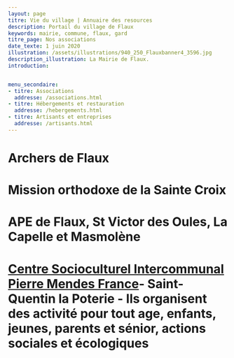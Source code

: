 ```yaml
---
layout: page
titre: Vie du village | Annuaire des resources
description: Portail du village de Flaux
keywords: mairie, commune, flaux, gard
titre_page: Nos associations
date_texte: 1 juin 2020
illustration: /assets/illustrations/940_250_Flauxbanner4_3596.jpg
description_illustration: La Mairie de Flaux.
introduction:


menu_secondaire:
- titre: Associations
  addresse: /associations.html
- titre: Hébergements et restauration
  addresse: /hebergements.html
- titre: Artisants et entreprises
  addresse: /artisants.html
---
```


# Archers de Flaux
# Mission orthodoxe de la Sainte Croix
# APE de Flaux, St Victor des Oules, La Capelle et Masmolène
# [Centre Socioculturel Intercommunal Pierre Mendes France](https://www.csipmf.fr/)- Saint-Quentin la Poterie - Ils organisent des activité pour tout age, enfants, jeunes, parents et sénior, actions sociales et écologiques


